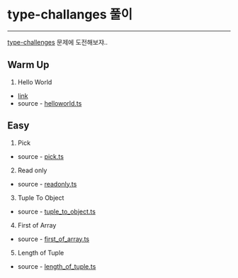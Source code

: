 # type-challanges 풀이

---

[type-challenges](https://github.com/type-challenges/type-challenges) 문제에 도전해보쟈..

## Warm Up

1. Hello World

- [link](https://github.com/type-challenges/type-challenges/blob/master/questions/13-warm-hello-world/README.md)
- source - [helloworld.ts](src/warmup/helloworld.ts)

## Easy

1. Pick

- source - [pick.ts](src/easy/pick.ts)

2. Read only

- source - [readonly.ts](src/easy/readonly.ts)

3. Tuple To Object

- source - [tuple_to_object.ts](src/easy/tuple_to_object.ts)

4. First of Array

- source - [first_of_array.ts](src/easy/first_of_array.ts)

5. Length of Tuple

- source - [length_of_tuple.ts](src/easy/length_of_tuple.ts)
